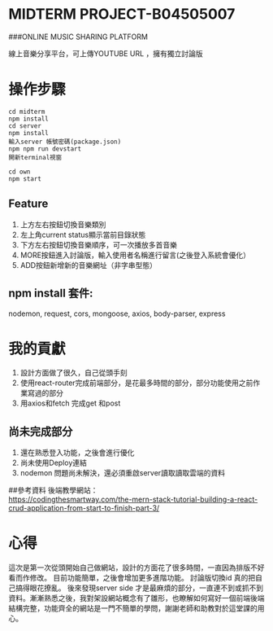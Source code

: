 # MIDTERM PROJECT-B04505007<br/>
###ONLINE MUSIC SHARING PLATFORM


線上音樂分享平台，可上傳YOUTUBE URL ，擁有獨立討論版 




# 操作步驟

```
cd midterm 
npm install
cd server
npm install 
輸入server 帳號密碼(package.json)
npm npm run devstart
開新terminal視窗

cd own
npm start

```








## Feature
1. 上方左右按鈕切換音樂類別
2. 左上角current status顯示當前目錄狀態
3. 下方左右按鈕切換音樂順序，可一次播放多首音樂
4. MORE按鈕進入討論版，輸入使用者名稱進行留言(之後登入系統會優化）
5. ADD按鈕新增新的音樂網址（非字串型態）








## npm install 套件:
 
nodemon,
request,
cors,
mongoose,
axios,
body-parser,
express



# 我的貢獻
1. 設計方面做了很久，自己從頭手刻
2. 使用react-router完成前端部分，是花最多時間的部分，部分功能使用之前作業寫過的部分
3. 用axios和fetch 完成get 和post


## 尚未完成部分
1. 還在熟悉登入功能，之後會進行優化
2. 尚未使用Deploy連結
3. nodemon 問題尚未解決，還必須重啟server讀取讀取雲端的資料

##參考資料
後端教學網站：<br/>
https://codingthesmartway.com/the-mern-stack-tutorial-building-a-react-crud-application-from-start-to-finish-part-3/
# 心得
這次是第一次從頭開始自己做網站，設計的方面花了很多時間，一直因為排版不好看而作修改。
目前功能簡單，之後會增加更多進階功能。
討論版切換id 真的把自己搞得眼花撩亂。
後來發現server side 才是最麻煩的部分，一直連不到或抓不到資料。漸漸熟悉之後，我對架設網站概念有了雛形，也瞭解如何寫好一個前端後端結構完整，功能齊全的網站是一門不簡單的學問，謝謝老師和助教對於這堂課的用心。





